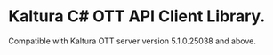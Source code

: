 # Kaltura C# OTT API Client Library.
Compatible with Kaltura OTT server version 5.1.0.25038 and above.
